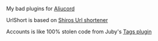 My bad plugins for [Aliucord](https://github.com/Aliucord) 

UrlShort is based on [Shiros Url shortener](https://github.com/ShiroBlank/AliucordPlugins/tree/main/UrlShortener)

Accounts is like 100% stolen code from Juby's [Tags plugin](https://github.com/Juby210/Aliucord-plugins)
